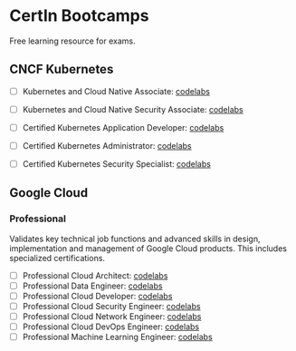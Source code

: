 # CertIn Bootcamps

Free learning resource for exams.

## CNCF Kubernetes

- [ ] Kubernetes and Cloud Native Associate: [codelabs](kcna.certin.app)
- [ ] Kubernetes and Cloud Native Security Associate: [codelabs](kcsa.certin.app)
- [ ] Certified Kubernetes Application Developer: [codelabs](ckad.certin.app)
- [ ] Certified Kubernetes Administrator: [codelabs](cka.certin.app)
- [ ] Certified Kubernetes Security Specialist: [codelabs](cks.certin.app)


## Google Cloud

### Professional

Validates key technical job functions and advanced skills in design, implementation and management of Google Cloud products. 
This includes specialized certifications.

- [ ] Professional Cloud Architect: [codelabs](pca.certin.app)
- [ ] Professional Data Engineer: [codelabs](pde.certin.app)
- [ ] Professional Cloud Developer: [codelabs](pcd.certin.app)
- [ ] Professional Cloud Security Engineer: [codelabs](pse.certin.app)
- [ ] Professional Cloud Network Engineer: [codelabs](pne.certin.app)
- [ ] Professional Cloud DevOps Engineer: [codelabs](pdoe.certin.app)
- [ ] Professional Machine Learning Engineer: [codelabs](pml.certin.app)
